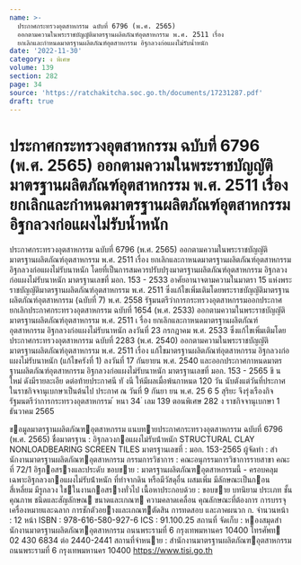 ```yaml
---
name: >-
  ประกาศกระทรวงอุตสาหกรรม ฉบับที่ 6796 (พ.ศ. 2565)
  ออกตามความในพระราชบัญญัติมาตรฐานผลิตภัณฑ์อุตสาหกรรม พ.ศ. 2511 เรื่อง
  ยกเลิกและกำหนดมาตรฐานผลิตภัณฑ์อุตสาหกรรม อิฐกลวงก่อแผงไม่รับน้ำหนัก
date: '2022-11-30'
category: ง พิเศษ
volume: 139
section: 282
page: 34
source: 'https://ratchakitcha.soc.go.th/documents/17231287.pdf'
draft: true
---
```


# ประกาศกระทรวงอุตสาหกรรม ฉบับที่ 6796 (พ.ศ. 2565) ออกตามความในพระราชบัญญัติมาตรฐานผลิตภัณฑ์อุตสาหกรรม พ.ศ. 2511 เรื่อง ยกเลิกและกำหนดมาตรฐานผลิตภัณฑ์อุตสาหกรรม อิฐกลวงก่อแผงไม่รับน้ำหนัก

ประกาศกระทรวงอุตสาหกรรม ฉบับที่ 6796 (พ.ศ. 2565) ออกตามความในพระราชบัญญัติมาตรฐานผลิตภัณฑ์อุตสาหกรรม พ.ศ. 2511 เรื่อง ยกเลิกและกาหนดมาตรฐานผลิตภัณฑ์อุตสาหกรรม อิฐกลวงก่อแผงไม่รับนาหนัก โดยที่เป็นการสมควรปรับปรุงมาตรฐานผลิตภัณฑ์อุตสาหกรรม อิฐกลวงก่อแผงไม่รับนาหนัก มาตรฐานเลขที่ มอก. 153 - 2533 อาศัยอานาจตามความในมาตรา 15 แห่งพระราชบัญญัติมาตรฐานผลิตภัณฑ์อุตสาหกรรม พ.ศ. 2511 ซึ่งแก้ไขเพิ่มเติมโดยพระราชบัญญัติมาตรฐานผลิตภัณฑ์อุตสาหกรรม (ฉบับที่ 7) พ.ศ. 2558 รัฐมนตรีว่าการกระทรวงอุตสาหกรรมออกประกาศยกเลิกประกาศกระทรวงอุตสาหกรรม ฉบับที่ 1654 (พ.ศ. 2533) ออกตามความในพระราชบัญญัติมาตรฐานผลิตภัณฑ์อุตสาหกรรม พ.ศ. 2511 เ รื่อง ยกเลิกและกาหนดมาตรฐานผลิตภัณฑ์อุตสาหกรรม อิฐกลวงก่อแผงไม่รับนาหนัก ลงวันที่ 23 กรกฎาคม พ.ศ. 2533 ซึ่งแก้ไขเพิ่มเติมโดยประกาศกระทรวงอุตสาหกรรม ฉบับที่ 2283 (พ.ศ. 2540) ออกตามความในพระราชบัญญัติมาตรฐานผลิตภัณฑ์อุตสาหกรรม พ.ศ. 2511 เรื่อง แก้ไขมาตรฐานผลิตภัณฑ์อุตสาหกรรม อิฐกลวงก่อแผงไม่รับนาหนัก (แก้ไขครังที่ 1) ลงวันที่ 17 กันยายน พ.ศ. 2540 และออกประกาศกาหนดมาตรฐานผลิตภัณฑ์อุตสาหกรรม อิฐกลวงก่อแผงไม่รับนาหนัก มาตรฐานเลขที่ มอก. 153 - 2565 ขึ นใหม่ ดังมีรายละเอีย ดต่อท้ายประกาศนี ทั งนี ให้มีผลเมื่อพ้นกาหนด 120 วัน นับตังแต่วันที่ประกาศในราชกิจจานุเบกษาเป็นต้นไป ประกาศ ณ วันที่ 9 กันยา ยน พ.ศ. 25 6 5 สุริยะ จึงรุ่งเรืองกิจ รัฐมนตรีว่าการกระทรวงอุตสาหกรรม ้ หนา 34 ่ เลม 139 ตอนพิเศษ 282 ง ราชกิจจานุเบกษา 1 ธันวาคม 2565

ขอมูลมาตรฐานผลิตภัณฑอุตสาหกรรม แนบทายประกาศกระทรวงอุตสาหกรรม ฉบับที่ 6796 (พ.ศ. 2565) ชื่อมาตรฐาน : อิฐกลวงกอแผงไม่รับน้ําหนัก STRUCTURAL CLAY NONLOADBEARING SCREEN TILES มาตรฐานเลขที่ : มอก. 153-2565 ผู้จัดทํา : สํานักงานมาตรฐานผลิตภัณฑอุตสาหกรรม กรรมการวิชาการ : คณะอนุกรรมการวิชาการรายสาขา คณะที่ 72/1 อิฐกอสรางและประดับ ขอบขาย : มาตรฐานผลิตภัณฑอุตสาหกรรมนี้ - ครอบคลุมเฉพาะอิฐกลวงกอแผงไม่รับน้ําหนัก ที่ทําจากดิน หรือมีวัสดุอื่น ผสมเพิ่ม มีลักษณะเป็นกอนสี่เหลี่ยม มีรูกลวง ใชในงานกอสรางทั่วไป เนื้อหาประกอบด้วย : ขอบขาย บทนิยาม ประเภท ชั้นคุณภาพ ชนิดและสัญลักษณ ขนาดและเกณฑ ความคลาดเคลื่อน คุณลักษณะที่ต้องการ การบรรจุ เครื่องหมายและฉลาก การชักตัวอยางและเกณฑตัดสิน การทดสอบ และภาคผนวก ก. จํานวนหน้า : 12 หน้า ISBN : 978-616-580-927-6 ICS : 91.100.25 สถานที่ จัดเก็บ : หองสมุดสํานักงานมาตรฐานผลิตภัณฑอุตสาหกรรม ถนนพระรามที่ 6 กรุงเทพมหานคร 10400 โทรศัพท 02 430 6834 ต่อ 2440-2441 สถานที่จําหนาย : สํานักงานมาตรฐานผลิตภัณฑอุตสาหกรรม ถนนพระรามที่ 6 กรุงเทพมหานคร 10400 https://www.tisi.go.th
